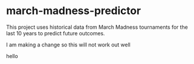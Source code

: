 # march-madness-predictor
This project uses historical data from March Madness tournaments for the last 10 years to predict future outcomes.

I am making a change so this will not work out well


hello